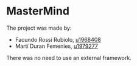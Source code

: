 # MasterMind
The project was made by:
- Facundo Rossi Rubiolo, [u1968408](https://github.com/u1968408)
- Martí Duran Femenies, [u1979277](https://github.com/MartiDF)

There was no need to use an external framework.
